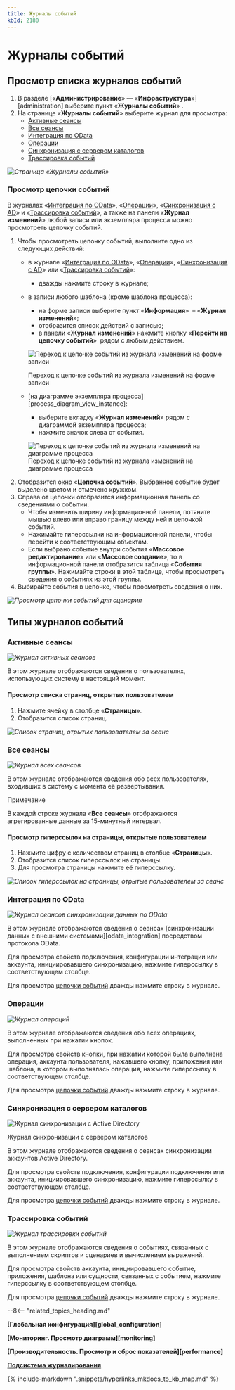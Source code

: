 ```yaml
---
title: Журналы событий
kbId: 2180
---
```


# Журналы событий

## Просмотр списка журналов событий

1. В разделе [«**Администрирование**» — «**Инфраструктура**»][administration] выберите пункт «**Журналы событий**» *‌*.
2. На странице «**Журналы событий**» выберите журнал для просмотра:
    - [Активные сеансы](#mcetoc_1gjriatef4)
    - [Все сеансы](#mcetoc_1gjriatef6)
    - [Интеграция по OData](#mcetoc_1gjriatef8)
    - [Операции](#mcetoc_1gjriatef9)
    - [Синхронизация с сервером каталогов](#mcetoc_1gjriatefa)
    - [Трассировка событий](#mcetoc_1gjriatefb)

_![Страница «Журналы событий»](https://kb.comindware.ru/assets/logs_page.png)_

### Просмотр цепочки событий

В журналах «[Интеграция по OData](#mcetoc_1gjriatef8)», «[Операции](#mcetoc_1gjriatef9)», «[Синхронизация с AD](#mcetoc_1gjriatefa)» и «[Трассировка событий](#mcetoc_1gjriatefb)», а также на панели «**Журнал изменений**» любой записи или экземпляра процесса можно просмотреть цепочку событий.

1. Чтобы просмотреть цепочку событий, выполните одно из следующих действий:
    - в журнале «[Интеграция по OData](#mcetoc_1gjriatef8)», «[Операции](#mcetoc_1gjriatef9)», «[Синхронизация с AD](#mcetoc_1gjriatefa)» или «[Трассировка событий](#mcetoc_1gjriatefb)»:
        - дважды нажмите строку в журнале;
    - в записи любого шаблона (кроме шаблона процесса):
        - на форме записи выберите пункт «**Информация**» *‌* – «**Журнал изменений**»;
        - отобразится список действий с записью;
        - в панели «**Журнал изменений**» нажмите кнопку «**Перейти на цепочку событий**» *‌* рядом с любым действием.
        
        ![Переход к цепочке событий из журнала изменений на форме записи](https://kb.comindware.ru/assets/img_664c8276abcd9.png)
        
        
        
        
        Переход к цепочке событий из журнала изменений на форме записи
    - [на диаграмме экземпляра процесса][process_diagram_view_instance]:
        - выберите вкладку «**Журнал изменений**» рядом с диаграммой экземпляра процесса;
        - нажмите значок слева от события.
        ![Переход к цепочке событий из журнала изменений на диаграмме процесса](https://kb.comindware.ru/assets/process_diagram_view_instance_event_icon.png)
        Переход к цепочке событий из журнала изменений на диаграмме процесса
2. Отобразится окно «**Цепочка событий**». Выбранное событие будет выделено цветом и отмечено кружком.
3. Справа от цепочки отобразится информационная панель со сведениями о событии.
    - Чтобы изменить ширину информационной панели, потяните мышью влево или вправо границу между ней и цепочкой событий.
    - Нажимайте гиперссылки на информационной панели, чтобы перейти к соответствующим объектам.
    - Если выбрано событие внутри события «**Массовое редактирование**» или «**Массовое создание**», то в информационной панели отобразится таблица «**События группы**». Нажимайте строки в этой таблице, чтобы просмотреть сведения о событиях из этой группы.
4. Выбирайте события в цепочке, чтобы просмотреть сведения о них.

_![Просмотр цепочки событий для сценария](https://kb.comindware.ru/assets/img_664c83a8caf5d.png)_

## Типы журналов событий

### Активные сеансы

_![Журнал активных сеансов](https://kb.comindware.ru/assets/logs_page_active_sessions.png)_

В этом журнале отображаются сведения о пользователях, использующих систему в настоящий момент.

#### Просмотр списка страниц, открытых пользователем

1. Нажмите ячейку в столбце «**Страницы**».
2. Отобразится список страниц.

_![Список страниц, отрытых пользователем за сеанс](https://kb.comindware.ru/assets/logs_pages_list.png)_

### Все сеансы

_![Журнал всех сеансов](https://kb.comindware.ru/assets/logs_page_all_sessions.png)_

В этом журнале отображаются сведения обо всех пользователях, входивших в систему с момента её развертывания.

Примечание

В каждой строке журнала «**Все сеансы**» отображаются агрегированные данные за 15-минутный интервал.

#### Просмотр гиперссылок на страницы, открытые пользователем

1. Нажмите цифру с количеством страниц в столбце «**Страницы**».
2. Отобразится список гиперссылок на страницы.
3. Для просмотра страницы нажмите её гиперссылку.

_![Список гиперссылок на страницы, отрытые пользователем за сеанс](https://kb.comindware.ru/assets/logs_pages_hyperlinks_list.png)_

### Интеграция по OData

_![Журнал сеансов синхронизации данных по OData](https://kb.comindware.ru/assets/logs_page_OData_integration.png)_

В этом журнале отображаются сведения о сеансах [синхронизации данных с внешними системами][odata_integration] посредством протокола OData.

Для просмотра свойств подключения, конфигурации интеграции или аккаунта, инициировавшего синхронизацию, нажмите гиперссылку в соответствующем столбце.

Для просмотра [цепочки событий](#mcetoc_1gjriatef2) дважды нажмите строку в журнале.

### Операции

_![Журнал операций](https://kb.comindware.ru/assets/logs_page_operations.png)_

В этом журнале отображаются сведения обо всех операциях, выполненных при нажатии кнопок.

Для просмотра свойств кнопки, при нажатии которой была выполнена операция, аккаунта пользователя, нажавшего кнопку, приложения или шаблона, в котором выполнялась операция, нажмите гиперссылку в соответствующем столбце.

Для просмотра [цепочки событий](#mcetoc_1gjriatef2) дважды нажмите строку в журнале.

### Синхронизация с сервером каталогов

![Журнал синхронизации с Active Directory](https://kb.comindware.ru/assets/logs_page_ad_sync.png)

Журнал синхронизации с сервером каталогов

В этом журнале отображаются сведения о сеансах синхронизации аккаунтов Active Directory.

Для просмотра свойств подключения, конфигурации подключения или аккаунта, инициировавшего синхронизацию, нажмите гиперссылку в соответствующем столбце.

Для просмотра [цепочки событий](#mcetoc_1gjriatef2) дважды нажмите строку в журнале.

### Трассировка событий

_![Журнал трассировки событий](https://kb.comindware.ru/assets/logs_event_tracing.png)_

В этом журнале отображаются сведения о событиях, связанных с выполнением скриптов и сценариев и вычислением выражений.

Для просмотра свойств аккаунта, инициировавшего событие, приложения, шаблона или сущности, связанных с событием, нажмите гиперссылку в соответствующем столбце.

Для просмотра [цепочки событий](#mcetoc_1gjriatef2) дважды нажмите строку в журнале.

--8<-- "related_topics_heading.md"

**[Глобальная конфигурация][global_configuration]**

**[Мониторинг. Просмотр диаграмм][monitoring]**

**[Производительность. Просмотр и сброс показателей][performance]**

**[Подсистема журналирования](https://kb.comindware.ru/article.php?id=2501)**



{% include-markdown ".snippets/hyperlinks_mkdocs_to_kb_map.md" %}
